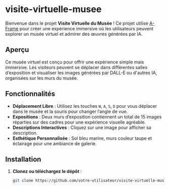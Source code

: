 # visite-virtuelle-musee

Bienvenue dans le projet **Visite Virtuelle du Musée** ! Ce projet utilise [A-Frame](https://aframe.io/) pour créer une expérience immersive où les utilisateurs peuvent explorer un musée virtuel et admirer des œuvres générées par IA.

## Aperçu

Ce musée virtuel est conçu pour offrir une expérience simple mais immersive. Les visiteurs peuvent se déplacer dans différentes salles d’exposition et visualiser les images générées par DALL-E ou d'autres IA, organisées sur les murs du musée.

## Fonctionnalités

- **Déplacement Libre** : Utilisez les touches `W`, `A`, `S`, `D` pour vous déplacer dans le musée et la souris pour changer l’angle de vue.
- **Expositions** : Deux murs d’exposition contiennent un total de 15 images réparties sur des cadres pour une expérience visuelle agréable.
- **Descriptions Interactives** : Cliquez sur une image pour afficher sa description.
- **Esthétique Personnalisée** : Sol bleu marine, murs couleur taupe et éclairage pour une ambiance de galerie.

## Installation

1. **Clonez ou téléchargez le dépôt** :
   ```bash
   git clone https://github.com/votre-utilisateur/visite-virtuelle-musee.git
